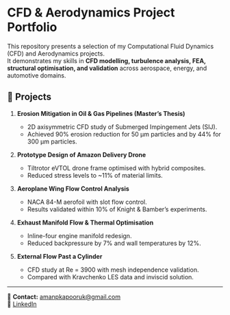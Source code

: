 # CFD & Aerodynamics Project Portfolio

This repository presents a selection of my Computational Fluid Dynamics (CFD) and Aerodynamics projects.  
It demonstrates my skills in **CFD modelling, turbulence analysis, FEA, structural optimisation, and validation** across aerospace, energy, and automotive domains.

## 📂 Projects
1. **Erosion Mitigation in Oil & Gas Pipelines (Master’s Thesis)**  
   - 2D axisymmetric CFD study of Submerged Impingement Jets (SIJ).  
   - Achieved 90% erosion reduction for 50 μm particles and by 44% for 300 μm particles.  
   

2. **Prototype Design of Amazon Delivery Drone**  
   - Tiltrotor eVTOL drone frame optimised with hybrid composites.  
   - Reduced stress levels to ~11% of material limits.  

3. **Aeroplane Wing Flow Control Analysis**  
   - NACA 84-M aerofoil with slot flow control.  
   - Results validated within 10% of Knight & Bamber’s experiments.  

4. **Exhaust Manifold Flow & Thermal Optimisation**  
   - Inline-four engine manifold redesign.  
   - Reduced backpressure by 7% and wall temperatures by 12%.  

5. **External Flow Past a Cylinder**  
   - CFD study at Re = 3900 with mesh independence validation.  
   - Compared with Kravchenko LES data and inviscid solution.  

---
📧 **Contact:** amanpkapooruk@gmail.com  
🔗 [LinkedIn](http://www.linkedin.com/in/amanpkapoor)
